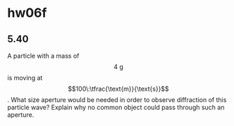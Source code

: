 # hw06f

## 5.40
A particle with a mass of $$4\:\text{g}$$ is moving at $$100\:\tfrac{\text{m}}{\text{s}}$$.  What size aperture would be needed in order to observe diffraction of this particle wave?  Explain why no common object could pass through such an aperture.


